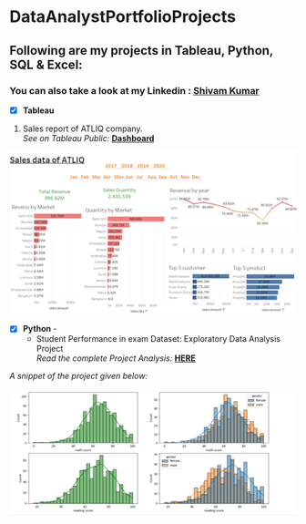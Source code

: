 # DataAnalystPortfolioProjects
## Following are my projects in Tableau, Python, SQL & Excel:
### You can also take a look at my Linkedin : [Shivam Kumar](www.linkedin.com/in/shivamkumar5)

- [x] **Tableau** <br />
1. Sales report of ATLIQ company. <br />
*See on Tableau Public:* **[Dashboard](https://public.tableau.com/app/profile/shivam.kumar8742/viz/SalesdataofATLIQcompany/Dashboard1?publish=yes)**

![Sales report of ATLIQ](visual/ATLIQ%20project.PNG)  


- [x] **Python** - 
  - Student Performance in exam Dataset: Exploratory Data Analysis Project <br />
*Read the complete Project Analysis:* **[HERE](https://github.com/kumarshivam99/EDA_using_python/blob/main/EDA_Students_Performance_Indicator.ipynb)**<br />

*A snippet of the project given below:*

![Some snippet](visual/Student_performance_EDA.PNG)
